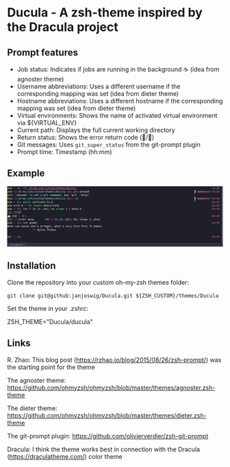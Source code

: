 Ducula - A zsh-theme inspired by the Dracula project
====================================================

Prompt features
---------------
 * Job status: Indicates if jobs are running in the background :coffee: (idea from agnoster theme)
 * Username abbreviations: Uses a different username if the corresponding mapping was set (idea from dieter theme)
 * Hostname abbreviations: Uses a different hostname if the corresponding mapping was set (idea from dieter theme)
 * Virtual environments: Shows the name of activated virtual environment via ${VIRTUAL_ENV} 
 * Current path: Displays the full current working directory
 * Return status: Shows the error return code (:bat:/:duck:)
 * Git messages: Uses `git_super_status` from the git-prompt plugin
 * Prompt time: Timestamp (hh:mm)

Example
-------

![ducula prompt theme](ducula_showcase.png)


Installation
------------

Clone the repository into your custom oh-my-zsh themes folder:

    git clone git@github:janjoswig/Ducula.git ${ZSH_CUSTOM}/themes/Ducula

Set the theme in your .zshrc:

   ZSH_THEME="Ducula/ducula"

Links
-----

R. Zhao: This blog post (https://rzhao.io/blog/2015/08/26/zsh-prompt/) was the starting point for the theme

The agnoster theme: <https://github.com/ohmyzsh/ohmyzsh/blob/master/themes/agnoster.zsh-theme>

The dieter theme: <https://github.com/ohmyzsh/ohmyzsh/blob/master/themes/dieter.zsh-theme>

The git-prompt plugin: <https://github.com/olivierverdier/zsh-git-prompt>

Dracula: I think the theme works best in connection with the Dracula (https://draculatheme.com/) color theme
